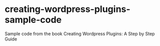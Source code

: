 creating-wordpress-plugins-sample-code
======================================

Sample code from the book Creating Wordpress Plugins: A Step by Step Guide
